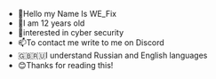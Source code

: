 - 🙂Hello my Name Is WE_Fix
- 🎨I am 12 years old
- 🧐interested in cyber security
- 📫To contact me write to me on Discord
- 🇬🇧🇷🇺I understand Russian and English languages
- 😊Thanks for reading this!
